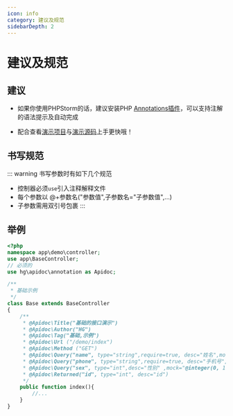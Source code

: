 ```yaml
---
icon: info
category: 建议及规范
sidebarDepth: 2
---
```


# 建议及规范

## 建议
- 如果你使用PHPStorm的话，建议安装PHP [Annotations插件](https://plugins.jetbrains.com/plugin/7320-php-annotations)，可以支持注解的语法提示及自动完成

- 配合查看[演示项目](https://demo-tp6.apidoc.icu/apidoc/)与[演示源码](https://github.com/HGthecode/apidoc-demos)上手更快哦！



## 书写规范
::: warning 书写参数时有如下几个规范
- 控制器必须`use`引入注释解释文件
- 每个参数以 @+参数名("参数值",子参数名="子参数值",...)
- 子参数需用双引号包裹
:::

## 举例
```php
<?php
namespace app\demo\controller;
use app\BaseController;
// 必须的
use hg\apidoc\annotation as Apidoc;

/**
 * 基础示例
 */
class Base extends BaseController
{
    /**
     * @Apidoc\Title("基础的接口演示")
     * @Apidoc\Author("HG")
     * @Apidoc\Tag("基础,示例")
     * @Apidoc\Url ("/demo/index")
     * @Apidoc\Method ("GET")
     * @Apidoc\Query("name", type="string",require=true, desc="姓名",mock="@name")
     * @Apidoc\Query("phone", type="string",require=true, desc="手机号",mock="@phone")
     * @Apidoc\Query("sex", type="int",desc="性别" ,mock="@integer(0, 1)")
     * @Apidoc\Returned("id", type="int", desc="id")
     */
    public function index(){
        //...
    }
}
```